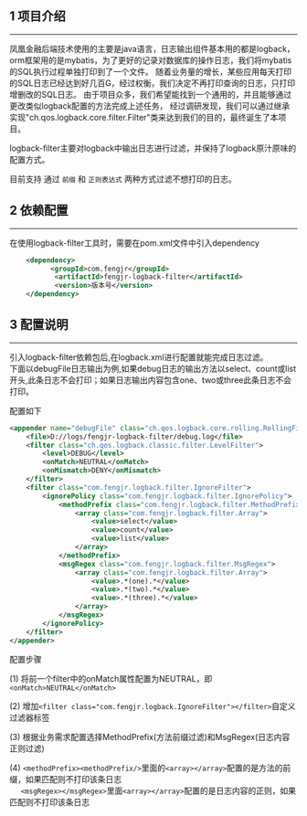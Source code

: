 ## 1 项目介绍
---
   凤凰金融后端技术使用的主要是java语言，日志输出组件基本用的都是logback，orm框架用的是mybatis，为了更好的记录对数据库的操作日志，我们将mybatis的SQL执行过程单独打印到了一个文件。
   随着业务量的增长，某些应用每天打印的SQL日志已经达到好几百G，经过权衡，我们决定不再打印查询的日志，只打印增删改的SQL日志。
   由于项目众多，我们希望能找到一个通用的，并且能够通过更改类似logback配置的方法完成上述任务，
   经过调研发现，我们可以通过继承实现"ch.qos.logback.core.filter.Filter"类来达到我们的目的，最终诞生了本项目。
   
   logback-filter主要对logback中输出日志进行过滤，并保持了logback原汁原味的配置方式。
   
   目前支持 通过 ```前缀``` 和 ```正则表达式``` 两种方式过滤不想打印的日志。

## 2 依赖配置
---
   在使用logback-filter工具时，需要在pom.xml文件中引入dependency
```xml
    <dependency>
          <groupId>com.fengjr</groupId>
           <artifactId>fengjr-logback-filter</artifactId>
           <version>版本号</version>
    </dependency>
```
## 3 配置说明
---
  引入logback-filter依赖包后,在logback.xml进行配置就能完成日志过滤。  
  下面以debugFile日志输出为例,如果debug日志的输出方法以select、count或list开头,此条日志不会打印；如果日志输出内容包含one、two或three此条日志不会打印。
  
配置如下

```xml
<appender name="debugFile" class="ch.qos.logback.core.rolling.RollingFileAppender">
    <file>D://logs/fengjr-logback-filter/debug.log</file>
    <filter class="ch.qos.logback.classic.filter.LevelFilter">
        <level>DEBUG</level>
        <onMatch>NEUTRAL</onMatch>
        <onMismatch>DENY</onMismatch>
    </filter>
    <filter class="com.fengjr.logback.filter.IgnoreFilter">
        <ignorePolicy class="com.fengjr.logback.filter.IgnorePolicy">
            <methodPrefix class="com.fengjr.logback.filter.MethodPrefix">
                <array class="com.fengjr.logback.filter.Array">
                    <value>select</value>
                    <value>count</value>
                    <value>list</value>
                </array>
            </methodPrefix>
            <msgRegex class="com.fengjr.logback.filter.MsgRegex">
                <array class="com.fengjr.logback.filter.Array">
                    <value>.*(one).*</value>
                    <value>.*(two).*</value>
                    <value>.*(three).*</value>
                </array>
            </msgRegex>
        </ignorePolicy>
    </filter>
</appender>
```
配置步骤

  (1) 将前一个filter中的onMatch属性配置为NEUTRAL，即```<onMatch>NEUTRAL</onMatch> ``` 
  
  (2) 增加```<filter class="com.fengjr.logback.IgnoreFilter"></filter>```自定义过滤器标签  
  
  (3) 根据业务需求配置选择MethodPrefix(方法前缀过滤)和MsgRegex(日志内容正则过滤)
  
  (4) ```<methodPrefix><methodPrefix/>```里面的```<array></array>```配置的是方法的前缀，如果匹配则不打印该条日志  
      &nbsp;&nbsp;&nbsp;&nbsp;&nbsp;```<msgRegex></msgRegex>```里面```<array></array>```配置的是日志内容的正则，如果匹配则不打印该条日志